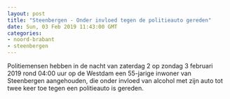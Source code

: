 ```yaml
---
layout: post
title: "Steenbergen - Onder invloed tegen de politieauto gereden"
date: Sun, 03 Feb 2019 11:43:00 GMT
categories: 
- noord-brabant 
- steenbergen 
---
```


Politiemensen hebben in de nacht van zaterdag 2 op zondag 3 februari 2019 rond 04:00 uur op de Westdam een 55-jarige inwoner van Steenbergen aangehouden, die onder invloed van alcohol met zijn auto tot twee keer toe tegen een politieauto is gereden.
